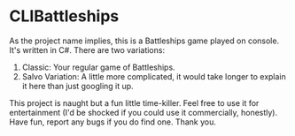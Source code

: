 # CLIBattleships

As the project name implies, this is a Battleships game played on console. It's written in C#. There are two variations:
1) Classic: Your regular game of Battleships.
2) Salvo Variation: A little more complicated, it would take longer to explain it here than just googling it up.

This project is naught but a fun little time-killer. Feel free to use it for entertainment (I'd be shocked if you could use it commercially, honestly).
Have fun, report any bugs if you do find one.
Thank you.